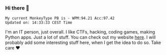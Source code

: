 ### Hi there 👋
<!-- PB START -->
```
My current MonkeyType PB is - WPM:94.21 Acc:97.42
Updated on: 14:33:33 CEST Time
```
<!-- PB END -->
I'm an IT person, just overall. I like CTFs, hacking, coding games, making Python apps. Just a lot of stuff.
You can check out my website [here](https://skill3472.github.io/).
I will probably add some interesting stuff here, when I get the idea to do so. Take care ❤️
